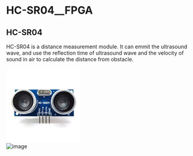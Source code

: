 # HC-SR04__FPGA

## HC-SR04
HC-SR04 is a distance measurement module. It can emmit the ultrasound wave, and use the <by>
reflection time of ultrasound wave and the velocity of sound in air to calculate <by>
the distance from obstacle.
  
<img src="https://github.com/tim8557/HC-SR04__FPGA/blob/main/images/HC-SR04_photo.jpg" width="200" ><br>
![image](https://github.com/tim8557/ADC--MCP3008--FPGA/blob/main/images/m3008_time_sequence_state_v2.JPG)<br>
  
